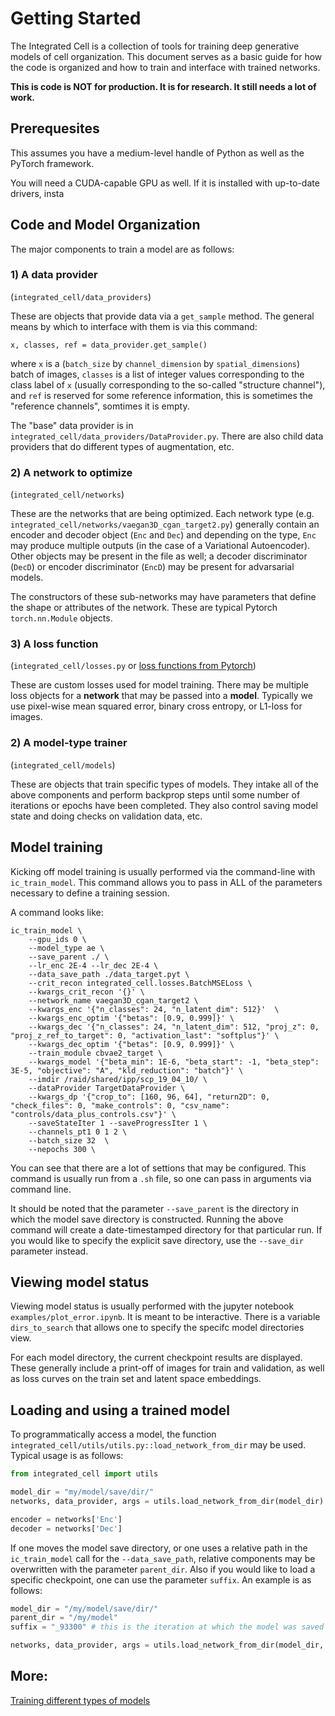 # Getting Started

The Integrated Cell is a collection of tools for training deep generative models of cell organization. 
This document serves as a basic guide for how the code is organized and how to train and interface with trained networks.

**This is code is NOT for production. It is for research. It still needs a lot of work.**

## Prerequesites
This assumes you have a medium-level handle of Python as well as the PyTorch framework. 

You will need a CUDA-capable GPU as well. If it is installed with up-to-date drivers, insta

## Code and Model Organization
The major components to train a model are as follows:
### 1) A **data provider**
(`integrated_cell/data_providers`)  

These are objects that provide data via a `get_sample` method. The general means by which to interface with them is via this command:

```x, classes, ref = data_provider.get_sample()```

where `x` is a (`batch_size` by `channel_dimension` by `spatial_dimensions`) batch of images, `classes` is a list of integer values corresponding to the class label of `x` (usually corresponding to the so-called "structure channel"), and `ref` is reserved for some reference information, this is sometimes the "reference channels", somtimes it is empty.

The "base" data provider is in `integrated_cell/data_providers/DataProvider.py`. There are also child data providers that do different types of augmentation, etc.

### 2) A **network** to optimize
(`integrated_cell/networks`)  

These are the networks that are being optimized. Each network type (e.g. `integrated_cell/networks/vaegan3D_cgan_target2.py`) generally contain an encoder and decoder object (`Enc` and `Dec`) and depending on the type, `Enc` may produce multiple outputs (in the case of a Variational Autoencoder). 
Other objects may be present in the file as well; a decoder discriminator (`DecD`) or encoder discriminator (`EncD`) may be present for advarsarial models. 

The constructors of these sub-networks may have parameters that define the shape or attributes of the network. These are typical Pytorch `torch.nn.Module` objects.

### 3) A **loss** function 
(`integrated_cell/losses.py` or [loss functions from Pytorch](https://pytorch.org/docs/stable/nn.html#loss-functions))

These are custom losses used for model training.
There may be multiple loss objects for a **network** that may be passed into a **model**. 
Typically we use pixel-wise mean squared error, binary cross entropy, or L1-loss for images.

### 2) A **model**-type trainer  
(`integrated_cell/models`)  

These are objects that train specific types of models. 
They intake all of the above components and perform backprop steps until some number of iterations or epochs have been completed. They also control saving model state and doing checks on validation data, etc. 

## Model training  
Kicking off model training is usually performed via the command-line with `ic_train_model`. 
This command allows you to pass in ALL of the parameters necessary to define a training session. 

A command looks like:
```shell
ic_train_model \
	--gpu_ids 0 \
	--model_type ae \
	--save_parent ./ \
	--lr_enc 2E-4 --lr_dec 2E-4 \
	--data_save_path ./data_target.pyt \
	--crit_recon integrated_cell.losses.BatchMSELoss \
	--kwargs_crit_recon '{}' \
	--network_name vaegan3D_cgan_target2 \
	--kwargs_enc '{"n_classes": 24, "n_latent_dim": 512}'  \
    --kwargs_enc_optim '{"betas": [0.9, 0.999]}' \
    --kwargs_dec '{"n_classes": 24, "n_latent_dim": 512, "proj_z": 0, "proj_z_ref_to_target": 0, "activation_last": "softplus"}' \
	--kwargs_dec_optim '{"betas": [0.9, 0.999]}' \
	--train_module cbvae2_target \
    --kwargs_model '{"beta_min": 1E-6, "beta_start": -1, "beta_step": 3E-5, "objective": "A", "kld_reduction": "batch"}' \
	--imdir /raid/shared/ipp/scp_19_04_10/ \
	--dataProvider TargetDataProvider \
	--kwargs_dp '{"crop_to": [160, 96, 64], "return2D": 0, "check_files": 0, "make_controls": 0, "csv_name": "controls/data_plus_controls.csv"}' \
	--saveStateIter 1 --saveProgressIter 1 \
	--channels_pt1 0 1 2 \
	--batch_size 32  \
	--nepochs 300 \
```

You can see that there are a lot of settions that may be configured. 
This command is usually run from a `.sh` file, so one can pass in arguments via command line.

It should be noted that the parameter `--save_parent` is the directory in which the model save directory is constructed. 
Running the above command will create a date-timestamped directory for that particular run. 
If you would like to specify the explicit save directory, use the `--save_dir` parameter instead.

## Viewing model status  
Viewing model status is usually performed with the jupyter notebook `examples/plot_error.ipynb`. 
It is meant to be interactive. 
There is a variable `dirs_to_search` that allows one to specify the specifc model directories view. 

For each model directory, the current checkpoint results are displayed. These generally include a print-off of images for train and validation, as well as loss curves on the train set and latent space embeddings.

## Loading and using a trained model

To programmatically access a model, the function `integrated_cell/utils/utils.py::load_network_from_dir` may be used. Typical usage is as follows:

```python
from integrated_cell import utils

model_dir = "my/model/save/dir/"
networks, data_provider, args = utils.load_network_from_dir(model_dir)

encoder = networks['Enc']
decoder = networks['Dec']
```

If one moves the model save directory, or one uses a relative path in the `ic_train_model` call for the `--data_save_path`, relative components may be overwritten with the parameter `parent_dir`. 
Also if you would like to load a specific checkpoint, one can use the parameter `suffix`. An example is as follows:

```python
model_dir = "/my/model/save/dir/"
parent_dir = "/my/model"
suffix = "_93300" # this is the iteration at which the model was saved

networks, data_provider, args = utils.load_network_from_dir(model_dir, parent_dir=parent_dir, suffix=suffix)
```

## More:
[Training different types of models](./training_examples.md)